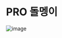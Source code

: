 # PRO 돌멩이

![image](https://user-images.githubusercontent.com/48370840/101314890-d7b5c680-389c-11eb-945e-d64300e45c9d.png)
